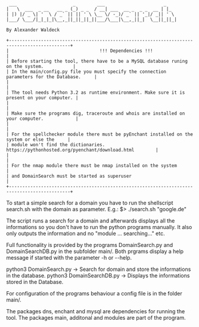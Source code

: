      ___                     _        ___                      _    
    |   \  ___  _ __   __ _ (_) _ _  / __| ___  __ _  _ _  __ | |_ 
    | |) |/ _ \| '  \ / _` || || ' \ \__ \/ -_)/ _` || '_|/ _|| ' \ 
    |___/ \___/|_|_|_|\__,_||_||_||_||___/\___|\__,_||_|  \__||_||_| 

	By Alexander Waldeck
	
	+---------------------------------------------------------------------------------------------+
	|                                  !!! Dependencies !!!                                       |
	| Before starting the tool, there have to be a MySQL database runing on the system.           |
	| In the main/config.py file you must specify the connection parameters for the Database.     |
	|                                                                                             |
	| The tool needs Python 3.2 as runtime environment. Make sure it is present on your computer. |
	|                                                                                             |
	| Make sure the programs dig, traceroute and whois are installed on your computer.            |
	|                                                                                             |
	| For the spellchecker module there must be pyEnchant installed on the system or else the     |
	| module won't find the dictionaries. https://pythonhosted.org/pyenchant/download.html        |
	|                                                                                             |
	| For the nmap module there must be nmap installed on the system                              |
	| and DomainSearch must be started as superuser                                               |
	+---------------------------------------------------------------------------------------------+



To start a simple search for a domain you have to run the shellscript search.sh with the domain as parameter. 
E.g.: $> ./search.sh "google.de"

The script runs a search for a domain and afterwards displays all the informations so you don't have to 
run the python programs manually. It also only outputs the information and no "module ... searching..." etc.  



Full functionality is provided by the programs DomainSearch.py and DomainSearchDB.py in the subfolder main/.
Both prgrams display a help message if started with the parameter -h or --help.

python3 DomainSearch.py   -> Search for domain and store the informations in the database. 
python3 DomainSearchDB.py -> Displays the informations stored in the Database.   

For configuration of the programs behaviour a config file is in the folder main/.


The packages dns, enchant and mysql are dependencies for running the tool. 
The packages main, additonal and modules are part of the program. 
